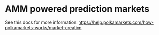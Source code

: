 # AMM powered prediction markets

See this docs for more information: https://help.polkamarkets.com/how-polkamarkets-works/market-creation
